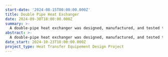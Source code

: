 ```yaml
---
start-date: '2024-08-15T00:00:00.000Z'
title: Double Pipe Heat Exchanger
date: 2024-09-30T18:00:00.000Z
summary: >-
  A double-pipe heat exchanger was designed, manufactured, and tested to meet specific heat and pressure requirements, confirming its reliability for the intended application.
abstract: >-
  A double-pipe heat exchanger was designed, manufactured, and tested to meet specific performance requirements. Necessary design parameters were calculated for the intended application, and the exchanger was assembled using machine shop facilities. Final testing confirmed that the exchanger met all specified heat and pressure criteria, ensuring reliable operation under the designated conditions.
date_start: 2024-10-23T18:00:00.000Z
project_type: Heat Transfer Equipement Design Project
---
```


